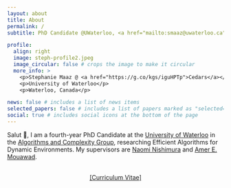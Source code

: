 ```yaml
---
layout: about
title: About
permalink: /
subtitle: PhD Candidate @UWaterloo, <a href="mailto:smaaz@uwaterloo.ca">smaaz@uwaterloo.ca</a>

profile:
  align: right
  image: steph-profile2.jpeg 
  image_circular: false # crops the image to make it circular
  more_info: >
    <p>Stephanie Maaz @ <a href="https://g.co/kgs/iguHPTp">Cedars</a></p>
    <p>University of Waterloo</p>
    <p>Waterloo, Canada</p>

news: false # includes a list of news items
selected_papers: false # includes a list of papers marked as "selected={true}"
social: true # includes social icons at the bottom of the page
---
```

 
Salut :wave:, I am a fourth-year PhD Candidate at the <a href="https://uwaterloo.ca">University of Waterloo</a> in the <a href="https://algcomp.uwaterloo.ca/">Algorithms and Complexity Group</a>, researching Efficient Algorithms for Dynamic Environments.
My supervisors are <a href="https://cs.uwaterloo.ca/~nishi/">Naomi Nishimura</a> and 
<a href="https://www.aub.edu.lb/pages/profile.aspx?MemberId=aa368">Amer E. Mouawad</a>.

<br>
<div style="text-align: center;">
<a href="https://stephaniemaaz.github.io/assets/pdf/cv-stephanie-maaz.pdf">[Curriculum Vitae]</a>
</div>
<br>